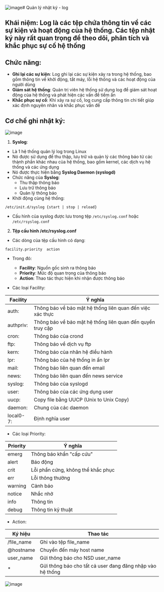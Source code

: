 ![image](https://github.com/user-attachments/assets/9af50f0b-5012-408c-a2a5-c597511b74e5)# Quản lý nhật ký - log
## Khái niệm: Log là các tệp chứa thông tin về các sự kiện và hoạt động của hệ thống. Các tệp nhật ký này rất quan trọng để theo dõi, phân tích và khắc phục sự cố hệ thống
## Chức năng:
- **Ghi lại các sự kiện**: Log ghi lại các sự kiện xảy ra trong hệ thống, bao gồm thông tin về khởi động, tắt máy, lỗi hệ thống và các hoạt động của người dùng
- **Giám sát hệ thống**: Quản trị viên hệ thống sử dụng log để giám sát hoạt động của hệ thống và phát hiện các vấn đề tiềm ẩn
- **Khắc phục sự cố**: Khi xảy ra sự cố, log cung cấp thông tin chi tiết giúp xác định nguyên nhân và khắc phục vấn đề

## Cơ chế ghi nhật ký:
![image](https://github.com/user-attachments/assets/7793d9da-ce12-4f68-a036-a3a8f33fa1ba)

1. **Syslog**:
- Là 1 hệ thống quản lý log trong Linux
- Nó được sử dụng để thu thập, lưu trữ và quản lý các thông báo từ các thành phần khác nhau của hệ thống, bao gồm kernel, các dịch vụ hệ thống và các ứng dụng
- Nó được thực hiện bằng **Syslog Daemon (syslogd)**
- Chức năng của **Syslog**:
  - Thu thập thông báo
  - Lưu trữ thông báo
  - Quản lý thông báo
- Khởi động cùng hệ thống:
```
/etc/init.d/syslog {start | stop | reload}
```
- Cấu hình của syslog được lưu trong tệp `/etc/syslog.conf` hoặc `/etc/rsyslog.conf`

2. **Tệp cấu hình /etc/rsyslog.conf**
- Các dòng của tệp cấu hình có dạng:
```
facility.priority  action
```
- Trong đó:
  - **Facility**: Nguồn gốc sinh ra thông báo
  - **Priority**: Mức độ quan trọng của thông báo
  - **Action**: Thao tác thực hiện khi nhận được thông báo
 
- Các loại Facility:

|Facility|Ý nghĩa|
|---|-------|
|auth:|Thông báo về bảo mật hệ thống liên quan đến việc xác thực|
|authpriv:|Thông báo về bảo mật hệ thống liên quan đến quyền truy cập|
|cron:|Thông báo của crond|
|ftp:|Thông báo về dịch vụ ftp|
|kern:|Thông báo của nhân hệ điều hành|
|lpr:|Thông báo của hệ thống in ấn lpr|
|mail:|Thông báo liên quan đến email|
|news:|Thông báo liên quan đến news service|
|syslog:|Thông báo của syslogd|
|user:|Thông báo của các ứng dụng user|
|uucp:|Copy file bằng UUCP (Unix to Unix Copy)|
|daemon:|Chung của các daemon|
|local0-7:|Định nghĩa user|

- Các loại Priority:

|Priority|Ý nghĩa|
|---|-------|
|emerg|Thông báo khẩn "cấp cứu"|
|alert|Báo động|
|crit|Lỗi phần cứng, không thể khắc phục|
|err|Lỗi thông thường|
|warning|Cảnh báo|
|notice|Nhắc nhở|
|info|Thông tin|
|debug|Thông tin kỹ thuật|

- Action:

|Ký hiệu|Thao tác|
|---|-------|
|/file_name|Ghi vào tệp file_name|
|@hostname|Chuyển đến máy host name|
|user_name|Gửi thông báo cho NSD user_name|
|*|Gửi thông báo cho tất cả user đang đăng nhập vào hệ thống|

![image](https://github.com/user-attachments/assets/3ed0826a-1e8b-40be-83ee-684f48b632a6)
